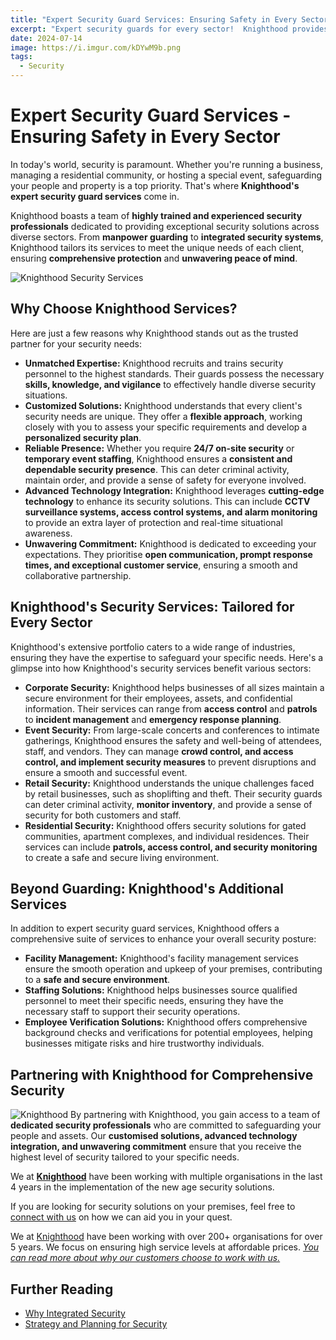 ```yaml
---
title: "Expert Security Guard Services: Ensuring Safety in Every Sector"
excerpt: "Expert security guards for every sector! ️ Knighthood provides customised security solutions for businesses, events & residences. Get a free quote today! #security #safety #peaceofmind"
date: 2024-07-14
image: https://i.imgur.com/kDYwM9b.png
tags:
  - Security
---
```

# Expert Security Guard Services - Ensuring Safety in Every Sector

In today's world, security is paramount. Whether you're running a business, managing a residential community, or hosting a special event, safeguarding your people and property is a top priority. That's where **Knighthood's expert security guard services** come in.

Knighthood boasts a team of **highly trained and experienced security professionals** dedicated to providing exceptional security solutions across diverse sectors. From **manpower guarding** to **integrated security systems**, Knighthood tailors its services to meet the unique needs of each client, ensuring **comprehensive protection** and **unwavering peace of mind**.

![Knighthood Security Services](https://knighthood.co/_next/image?url=https%3A%2F%2Fcdn.hashnode.com%2Fres%2Fhashnode%2Fimage%2Fupload%2Fv1689337381804%2F292d963a-025b-451a-9c5f-52e853c8d09b.jpeg&w=1200&q=75)
## Why Choose Knighthood Services?

Here are just a few reasons why Knighthood stands out as the trusted partner for your security needs:

- **Unmatched Expertise:** Knighthood recruits and trains security personnel to the highest standards. Their guards possess the necessary **skills, knowledge, and vigilance** to effectively handle diverse security situations.
- **Customized Solutions:** Knighthood understands that every client's security needs are unique. They offer a **flexible approach**, working closely with you to assess your specific requirements and develop a **personalized security plan**.
- **Reliable Presence:** Whether you require **24/7 on-site security** or **temporary event staffing**, Knighthood ensures a **consistent and dependable security presence**. This can deter criminal activity, maintain order, and provide a sense of safety for everyone involved.
- **Advanced Technology Integration:** Knighthood leverages **cutting-edge technology** to enhance its security solutions. This can include **CCTV surveillance systems, access control systems, and alarm monitoring** to provide an extra layer of protection and real-time situational awareness.
- **Unwavering Commitment:** Knighthood is dedicated to exceeding your expectations. They prioritise **open communication, prompt response times, and exceptional customer service**, ensuring a smooth and collaborative partnership.

## Knighthood's Security Services: Tailored for Every Sector

Knighthood's extensive portfolio caters to a wide range of industries, ensuring they have the expertise to safeguard your specific needs. Here's a glimpse into how Knighthood's security services benefit various sectors:

- **Corporate Security:** Knighthood helps businesses of all sizes maintain a secure environment for their employees, assets, and confidential information. Their services can range from **access control** and **patrols** to **incident management** and **emergency response planning**.
- **Event Security:** From large-scale concerts and conferences to intimate gatherings, Knighthood ensures the safety and well-being of attendees, staff, and vendors. They can manage **crowd control, and access control, and implement security measures** to prevent disruptions and ensure a smooth and successful event.
- **Retail Security:** Knighthood understands the unique challenges faced by retail businesses, such as shoplifting and theft. Their security guards can deter criminal activity, **monitor inventory**, and provide a sense of security for both customers and staff.
- **Residential Security:** Knighthood offers security solutions for gated communities, apartment complexes, and individual residences. Their services can include **patrols, access control, and security monitoring** to create a safe and secure living environment.

## Beyond Guarding: Knighthood's Additional Services

In addition to expert security guard services, Knighthood offers a comprehensive suite of services to enhance your overall security posture:

- **Facility Management:** Knighthood's facility management services ensure the smooth operation and upkeep of your premises, contributing to a **safe and secure environment**.
- **Staffing Solutions:** Knighthood helps businesses source qualified personnel to meet their specific needs, ensuring they have the necessary staff to support their security operations.
- **Employee Verification Solutions:** Knighthood offers comprehensive background checks and verifications for potential employees, helping businesses mitigate risks and hire trustworthy individuals.

## Partnering with Knighthood for Comprehensive Security

![Knighthood](/img/logo.png)
By partnering with Knighthood, you gain access to a team of **dedicated security professionals** who are committed to safeguarding your people and assets. Our **customised solutions, advanced technology integration, and unwavering commitment** ensure that you receive the highest level of security tailored to your specific needs.

We at [**Knighthood**](https://knighthood.co/) have been working with multiple organisations in the last 4 years in the implementation of the new age security solutions. 

If you are looking for security solutions on your premises, feel free to [connect with us](https://knighthood.co/contact) on how we can aid you in your quest.

We at [Knighthood](http://knighthood.co) have been working with over 200+ organisations for over 5 years. We focus on ensuring high service levels at affordable prices. [*You can read more about why our customers choose to work with us.*](http://knighthood.co/whyus)

## Further Reading 
- [Why Integrated Security](/blog/why-integrated-security)
- [Strategy and Planning for Security](/security/plannng/site)